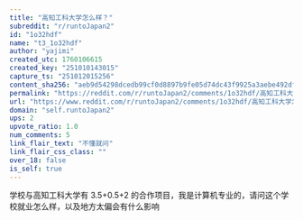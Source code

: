 ```yaml
---
title: "高知工科大学怎么样？"
subreddit: "r/runtoJapan2"
id: "1o32hdf"
name: "t3_1o32hdf"
author: "yajimi"
created_utc: 1760106615
created_key: "251010143015"
capture_ts: "251012015256"
content_sha256: "aeb9d54298dcedb99cf0d8897b9fe05d74dc43f9925a3aebe492dffc8e617292"
permalink: "https://reddit.com/r/runtoJapan2/comments/1o32hdf/高知工科大学怎么样/"
url: "https://www.reddit.com/r/runtoJapan2/comments/1o32hdf/高知工科大学怎么样/"
domain: "self.runtoJapan2"
ups: 2
upvote_ratio: 1.0
num_comments: 5
link_flair_text: "不懂就问"
link_flair_css_class: ""
over_18: false
is_self: true
---
```


学校与高知工科大学有 3.5+0.5+2
的合作项目，我是计算机专业的，请问这个学校就业怎么样，以及地方太偏会有什么影响
